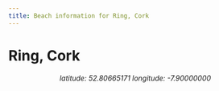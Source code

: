 ```yaml
---
title: Beach information for Ring, Cork
---
```

# Ring, Cork 

<div align="center"><i>latitude: 52.80665171 longitude: -7.90000000</i></div>